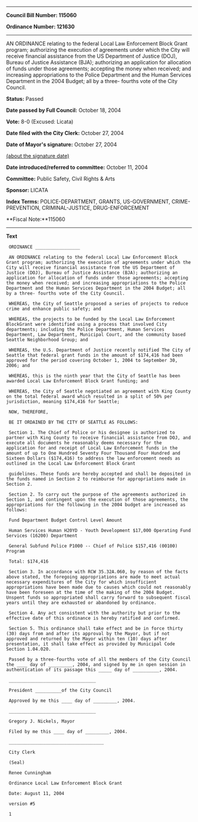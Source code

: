 

********

**Council Bill Number: 115060**
   
**Ordinance Number: 121630**
********

 AN ORDINANCE relating to the federal Local Law Enforcement Block Grant program; authorizing the execution of agreements under which the City will receive financial assistance from the US Department of Justice (DOJ), Bureau of Justice Assistance (BJA); authorizing an application for allocation of funds under those agreements; accepting the money when received; and increasing appropriations to the Police Department and the Human Services Department in the 2004 Budget; all by a three- fourths vote of the City Council.

**Status:** Passed
   
**Date passed by Full Council:** October 18, 2004
   
**Vote:** 8-0 (Excused: Licata)
   
**Date filed with the City Clerk:** October 27, 2004
   
**Date of Mayor's signature:** October 27, 2004
   
[(about the signature date)](/~public/approvaldate.htm)
   
   
   
**Date introduced/referred to committee:** October 11, 2004
   
**Committee:** Public Safety, Civil Rights & Arts
   
**Sponsor:** LICATA
   
   
**Index Terms:** POLICE-DEPARTMENT, GRANTS, US-GOVERNMENT, CRIME-PREVENTION, CRIMINAL-JUSTICE, DRUG-ENFORCEMENT

**Fiscal Note:**115060

********

**Text**
   
```
 ORDINANCE _________________

 AN ORDINANCE relating to the federal Local Law Enforcement Block Grant program; authorizing the execution of agreements under which the City will receive financial assistance from the US Department of Justice (DOJ), Bureau of Justice Assistance (BJA); authorizing an application for allocation of funds under those agreements; accepting the money when received; and increasing appropriations to the Police Department and the Human Services Department in the 2004 Budget; all by a three- fourths vote of the City Council.

 WHEREAS, the City of Seattle proposed a series of projects to reduce crime and enhance public safety; and

 WHEREAS, the projects to be funded by the Local Law Enforcement BlockGrant were identified using a process that involved City departments; including the Police Department, Human Services Department, Law Department, Municipal Court, and the community based Seattle Neighborhood Group; and

 WHEREAS, the U.S. Department of Justice recently notified The City of Seattle that federal grant funds in the amount of $174,416 had been approved for the period covering October 1, 2004 to September 30, 2006; and

 WHEREAS, this is the ninth year that the City of Seattle has been awarded Local Law Enforcement Block Grant funding; and

 WHEREAS, the City of Seattle negotiated an agreement with King County on the total federal award which resulted in a split of 50% per jurisdiction, meaning $174,416 for Seattle;

 NOW, THEREFORE,

 BE IT ORDAINED BY THE CITY OF SEATTLE AS FOLLOWS:

 Section 1. The Chief of Police or his designee is authorized to partner with King County to receive financial assistance from DOJ, and execute all documents he reasonably deems necessary for the application for and receipt of Local Law Enforcement funds in the amount of up to One Hundred Seventy Four Thousand Four Hundred and Sixteen Dollars ($174,416) to address the law enforcement needs as outlined in the Local Law Enforcement Block Grant

 guidelines. These funds are hereby accepted and shall be deposited in the funds named in Section 2 to reimburse for appropriations made in Section 2.

 Section 2. To carry out the purpose of the agreements authorized in Section 1, and contingent upon the execution of those agreements, the appropriations for the following in the 2004 budget are increased as follows:

 Fund Department Budget Control Level Amount

 Human Services Human H20YD - Youth Development $17,000 Operating Fund Services (16200) Department

 General Subfund Police P1000 -- Chief of Police $157,416 (00100) Program

 Total: $174,416

 Section 3. In accordance with RCW 35.32A.060, by reason of the facts above stated, the foregoing appropriations are made to meet actual necessary expenditures of the City for which insufficient appropriations have been made due to causes which could not reasonably have been foreseen at the time of the making of the 2004 Budget. Unspent funds so appropriated shall carry forward to subsequent fiscal years until they are exhausted or abandoned by ordinance.

 Section 4. Any act consistent with the authority but prior to the effective date of this ordinance is hereby ratified and confirmed.

 Section 5. This ordinance shall take effect and be in force thirty (30) days from and after its approval by the Mayor, but if not approved and returned by the Mayor within ten (10) days after presentation, it shall take effect as provided by Municipal Code Section 1.04.020.

 Passed by a three-fourths vote of all the members of the City Council the ____ day of _________, 2004, and signed by me in open session in authentication of its passage this _____ day of __________, 2004.

 _________________________________

 President __________of the City Council

 Approved by me this ____ day of _________, 2004.

 _________________________________

 Gregory J. Nickels, Mayor

 Filed by me this ____ day of _________, 2004.

 ____________________________________

 City Clerk

 (Seal)

 Renee Cunningham

 Ordinance Local Law Enforcement Block Grant

 Date: August 11, 2004

 version #5

 1

```
